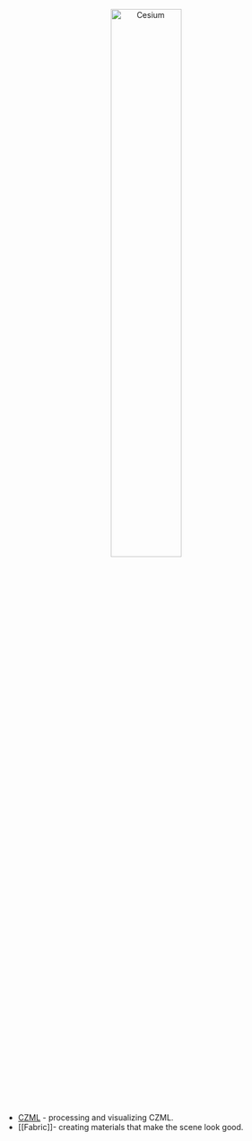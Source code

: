 <p align="center">
<img src="https://github.com/AnalyticalGraphicsInc/cesium/wiki/logos/Cesium_Logo_Color.jpg" width="50%" alt="Cesium" />
</p>

* [CZML](https://github.com/AnalyticalGraphicsInc/cesium/wiki/CZML-in-Cesium) - processing and visualizing CZML.
* [[Fabric]]- creating materials that make the scene look good.